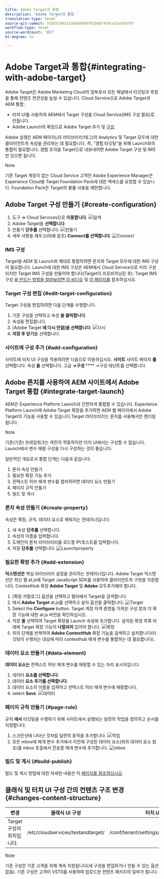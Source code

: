 ```yaml
---
title: Adobe Target과 통합
description: 'Adobe Target과 통합 '
translation-type: tm+mt
source-git-commit: 7d3b5199333a60d69957819d874f8ce1bafdd797
workflow-type: tm+mt
source-wordcount: '857'
ht-degree: 2%

---
```



# Adobe Target과 통합{#integrating-with-adobe-target}

Adobe Target은 Adobe Marketing Cloud의 일부로서 모든 채널에서 타깃팅과 측정을 통해 컨텐츠 연관성을 높일 수 있습니다. Cloud Service으로 Adobe Target과 AEM 통합:

* 터치 UI를 사용하여 AEM에서 Target 구성을 Cloud Service(IMS 구성 필요)로 만듭니다.
* Adobe Launch의 확장으로 Adobe Target 추가 및 [구성](https://docs.adobe.com/content/help/en/launch/using/intro/get-started/quick-start.html).

Adobe 실행은 AEM 페이지(JS 라이브러리/태그)의 Analytics 및 Target 모두에 대한 클라이언트측 속성을 관리하는 데 필요합니다. 즉, &quot;경험 타깃팅&quot;을 위해 Launch와의 통합이 필요합니다. 경험 조각을 Target으로 내보내려면 Adobe Target 구성 및 IMS만 있으면 됩니다.

>[!NOTE]
>
>기존 Target 계정이 없는 Cloud Service 고객인 Adobe Experience Manager은 Experience Cloud용 Target Foundation Pack에 대한 액세스를 요청할 수 있습니다. Foundation Pack은 Target의 볼륨 사용을 제한합니다.

## Adobe Target 구성 만들기 {#create-configuration}

1. 도구 **→** Cloud Services으로 **이동합니다**.
   ![탐색](assets/cloudservice1.png "탐색")
2. Adobe Target을 **선택합니다**.
3. 만들기 **단추를** 선택합니다.
   ![만들기](assets/tenant1.png "만들기")
4. 세부 사항을 채우고(아래 참조) **Connect를 선택합니다**.
   ![](assets/open_screen1.png "Connect")

### IMS 구성

Target을 AEM 및 Launch와 제대로 통합하려면 론치와 Target 모두에 대한 IMS 구성이 필요합니다. Launch에 대한 IMS 구성은 AEM에서 Cloud Service으로 미리 구성되지만 Target IMS 구성을 만들어야 합니다(Target이 프로비저닝된 후). Target IMS 구성 [을 만드는 방법을 알아보려면 이 비디오](https://helpx.adobe.com/kr/experience-manager/kt/sites/using/aem-sites-target-standard-technical-video-understand.html) 및 [이 페이지를](https://docs.adobe.com/content/help/en/experience-manager-65/administering/integration/integration-ims-adobe-io.html) 참조하십시오.

### Target 구성 편집 {#edit-target-configuration}

Target 구성을 편집하려면 다음 단계를 수행합니다.

1. 기존 구성을 선택하고 속성 **을 클릭합니다**.
2. 속성을 편집합니다.
3. [Adobe Target **에 다시 연결]을 선택합니다**.
   ![다시](assets/edit_config_page1.png "연결다시 연결")
4. **저장 후 닫기**&#x200B;를 선택합니다.

### 사이트에 구성 추가 {#add-configuration}

사이트에 터치 UI 구성을 적용하려면 다음으로 이동하십시오. **사이트** 사이트 페이지 **를** 선택합니다. 속성 **을** 선택합니다. 고급 **→구성** **** →구성 테넌트를 선택합니다.

## Adobe 론치를 사용하여 AEM 사이트에서 Adobe Target 통합 {#integrate-target-launch}

AEM은 Experience Platform Launch과 간편하게 통합할 수 있습니다. Experience Platform Launch에 Adobe Target 확장을 추가하면 AEM 웹 페이지에서 Adobe Target의 기능을 사용할 수 있습니다.Target 라이브러리는 론치를 사용해서만 렌더링됩니다.

>[!NOTE]
>
>기존(기존) 프레임워크는 여전히 작동하지만 터치 UI에서는 구성할 수 없습니다. Launch에서 변수 매핑 구성을 다시 구성하는 것이 좋습니다.

일반적인 개요로서 통합 단계는 다음과 같습니다.

1. 론치 속성 만들기
2. 필요한 확장 기능 추가
3. 컨텍스트 허브 매개 변수를 캡처하려면 데이터 요소 만들기
4. 페이지 규칙 만들기
5. 빌드 및 게시

### 론치 속성 만들기 {#create-property}

속성은 확장, 규칙, 데이터 요소로 채워지는 컨테이너입니다.

1. 새 속성 **단추를** 선택합니다.
2. 속성의 이름을 입력합니다.
3. 도메인이 론치 라이브러리를 로드할 IP/호스트를 입력합니다.
4. 저장 **단추를** 선택합니다.
   ![Launchproperty](assets/properties_newproperty1.png "Launchproperty")

### 필요한 확장 추가 {#add-extension}

**익스텐션은** 핵심 라이브러리 설정을 관리하는 컨테이너입니다. Adobe Target 익스텐션은 최신 웹 at.js에 Target JavaScript SDK를 사용하여 클라이언트측 구현을 지원합니다. ContextHub 확장 **Adobe Target** 및 **Adobe** 모두추가해야 합니다.

1. [확장 카탈로그] 옵션을 선택하고 필터에서 Target을 검색합니다.
2. 에서 **Adobe Target** at.js를 선택하고 설치 옵션을 클릭합니다.
   ![Target](assets/search_ext1.png "SearchTarget 검색")
3. Select the **Configure** button. Target 계정 자격 증명을 가져온 구성 창과 이 확장 기능에 대한 at.js 버전을 확인하십시오.
4. 저장 **을** 선택하여 Target 확장을 Launch 속성에 추가합니다. 설치된 확장 목록 아래에 Target 확장 기능이 **나열되어** 있어야 합니다.
   ![확장](assets/configure_extension1.png "저장 확장 기능 저장")
5. 위의 단계를 반복하여 **Adobe ContextHub** 확장 기능을 검색하고 설치합니다(타깃팅이 수행되는 대상에 따라 contexthub 매개 변수를 통합하는 데 필요합니다).

### 데이터 요소 만들기 {#data-element}

**데이터 요소는** 컨텍스트 허브 매개 변수를 매핑할 수 있는 자리 표시자입니다.

1. 데이터 **요소를 선택합니다**.
2. 데이터 **요소 추가를 선택합니다**.
3. 데이터 요소의 이름을 입력하고 컨텍스트 허브 매개 변수에 매핑합니다.
4. select **Save**.
   ![데이터](assets/data_elem1.png "요소데이터 요소")

### 페이지 규칙 만들기 {#page-rule}

규칙 **에서** 타깃팅을 수행하기 위해 사이트에서 실행되는 일련의 작업을 정의하고 순서를 지정합니다.

1. 스크린샷에 나타난 것처럼 일련의 동작을 추가합니다.
   ![작업](assets/rules1.png "작업")
2. 모든 mbox에 매개 변수 추가에서 이전에 구성된 데이터 요소(위의 데이터 요소 참조)를 mbox 호출에서 전송할 매개 변수에 추가합니다.
   ![mbox](assets/map_data1.png "Actions")

### 빌드 및 게시 {#build-publish}

빌드 및 게시 방법에 대한 자세한 내용은 이 [페이지를 참조하십시오](https://docs.adobe.com/content/help/en/experience-manager-learn/aem-target-tutorial/aem-target-implementation/using-launch-adobe-io.html).

## 클래식 및 터치 UI 구성 간의 컨텐츠 구조 변경 {#changes-content-structure}

| **변경** | **클래식 UI 구성** | **터치 UI 구성** | **결과** |
|---|---|---|---|
| Target 구성의 위치입니다. | /etc/cloudservices/testandtarget/ | /conf/tenant/settings/cloudservices/target | 이전에 여러 구성이 /etc/cloudservices/testandtarget 아래에 있었으나 이제 단일 구성이 테넌트 아래에 있게 됩니다. |

>[!NOTE]
>
>기존 구성은 기존 고객을 위해 계속 지원됩니다(새 구성을 편집하거나 만들 수 있는 옵션 없음). 기존 구성은 고객이 VSTS를 사용하여 업로드한 컨텐츠 패키지의 일부가 됩니다.
